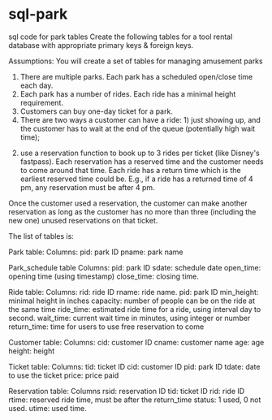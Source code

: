 # sql-park
sql code for park tables 
Create the following tables for a tool rental database with appropriate primary keys & foreign keys.

Assumptions: You will create a set of tables for managing amusement parks
1.	There are multiple parks. Each park has a scheduled open/close time each day. 
2.	Each park has a number of rides. Each ride has a minimal height requirement. 
3.	Customers can buy one-day ticket for a park. 
4.	There are two ways a customer can have a ride: 1) just showing up, and the customer has to wait at the end of the queue (potentially high wait time); 
2) use a reservation function to book up to 3 rides per ticket (like Disney's fastpass). Each reservation has a reserved time and the customer needs to come around that time. Each ride has a return time which is the earliest reserved time could be. E.g., if a ride has a returned time of 4 pm, any reservation must be after 4 pm. 

Once the customer used a reservation, the customer can make another reservation as long as the customer has no more than three (including the new one) unused reservations on that ticket. 
   
The list of tables is: 

Park table:
Columns:
pid: park ID 
pname: park name 
 

Park_schedule table
Columns:
pid: park ID 
sdate: schedule date 
open_time: opening time (using timestamp)
close_time: closing time. 

Ride table: 
Columns:
rid: ride ID 
rname: ride name.
pid: park ID 
min_height: minimal height in inches 
capacity: number of people can be on the ride at the same time 
ride_time: estimated ride time for a ride, using interval day to second. 
wait_time: current wait time in minutes, using integer or number 
return_time: time for users to use free reservation to come  


Customer table:
Columns: 
cid: customer ID 
cname: customer name 
age: age 
height: height 

Ticket table: 
Columns:
tid: ticket ID 
cid: customer ID
pid: park ID 
tdate: date to use the ticket 
price: price paid 

Reservation table:
Columns
rsid: reservation ID 
tid: ticket ID 
rid: ride ID 
rtime: reserved ride time, must be after the return_time 
status: 1 used, 0 not used. 
utime: used time.

